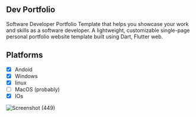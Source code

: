 
## Dev Portfolio


Software Developer Portfolio Template that helps you showcase your work and skills as a software developer. A lightweight, customizable single-page personal portfolio website template built using Dart, Flutter web.


##  Platforms

-  [X] Andoid
-  [X] Windows
-  [X] linux
-  [ ] MacOS (probably)
-  [X] IOs
   
 ![Screenshot (449)](https://user-images.githubusercontent.com/105562767/233844117-a4f93ebb-99fb-43e7-9c66-82aa0e9a0fd0.png)
